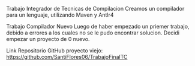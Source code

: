 Trabajo Integrador de Tecnicas de Compilacion 
Creamos un compilador para un lenguaje, utilizando Maven y Antlr4

Trabajo Compilador Nuevo
Luego de haber empezado un priemer trabajo, debido a errores a los cuales no se le pudo encontrar solucion. Decidi empezar un proyecto de 0 nuevo.

Link Repositorio GitHub proyecto viejo: https://github.com/SantiFlores06/TrabajoFinalTC
